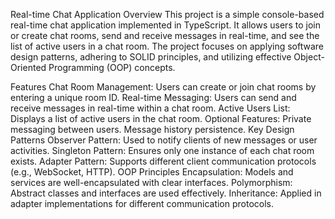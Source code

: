 Real-time Chat Application
Overview
This project is a simple console-based real-time chat application implemented in TypeScript. It allows users to join or create chat rooms, send and receive messages in real-time, and see the list of active users in a chat room. The project focuses on applying software design patterns, adhering to SOLID principles, and utilizing effective Object-Oriented Programming (OOP) concepts.

Features
Chat Room Management: Users can create or join chat rooms by entering a unique room ID.
Real-time Messaging: Users can send and receive messages in real-time within a chat room.
Active Users List: Displays a list of active users in the chat room.
Optional Features:
Private messaging between users.
Message history persistence.
Key Design Patterns
Observer Pattern: Used to notify clients of new messages or user activities.
Singleton Pattern: Ensures only one instance of each chat room exists.
Adapter Pattern: Supports different client communication protocols (e.g., WebSocket, HTTP).
OOP Principles
Encapsulation: Models and services are well-encapsulated with clear interfaces.
Polymorphism: Abstract classes and interfaces are used effectively.
Inheritance: Applied in adapter implementations for different communication protocols.
